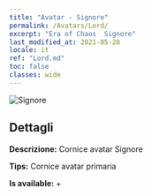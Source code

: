 ```yaml
---
title: "Avatar - Signore"
permalink: /Avatars/Lord/
excerpt: "Era of Chaos  Signore"
last_modified_at: 2021-05-28
locale: it
ref: "Lord.md"
toc: false
classes: wide
---
```

 ![Signore](/images/a/bg_head_mainView.png)

## Dettagli

 **Descrizione:** Cornice avatar Signore 

 **Tips:** Cornice avatar primaria 

 **Is available:**  + 

